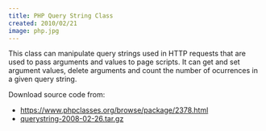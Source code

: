 ```yaml
---
title: PHP Query String Class
created: 2010/02/21
image: php.jpg
---
```


This class can manipulate query strings used in HTTP requests that are used to pass arguments and values to page scripts. It can get and set argument values, delete arguments and count the number of ocurrences in a given query string. 

Download source code from:

* https://www.phpclasses.org/browse/package/2378.html
* [querystring-2008-02-26.tar.gz](/wordpress/wp-content/uploads/2010/02/querystring-2008-02-26.tar.gz)